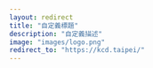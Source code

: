 ```yaml
---
layout: redirect
title: "自定義標題"
description: "自定義描述"
image: "images/logo.png"
redirect_to: "https://kcd.taipei/"
---
```

